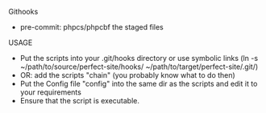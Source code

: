  Githooks
 
 * pre-commit: phpcs/phpcbf the staged files
 
 USAGE

  * Put the scripts into your .git/hooks directory or use symbolic links (ln -s ~/path/to/source/perfect-site/hooks/ ~/path/to/target/perfect-site/.git/)
  * OR: add the scripts "chain" (you probably know what to do then)
  * Put the Config file "config" into the same dir as the scripts and
    edit it to your requirements
  * Ensure that the script is executable. 